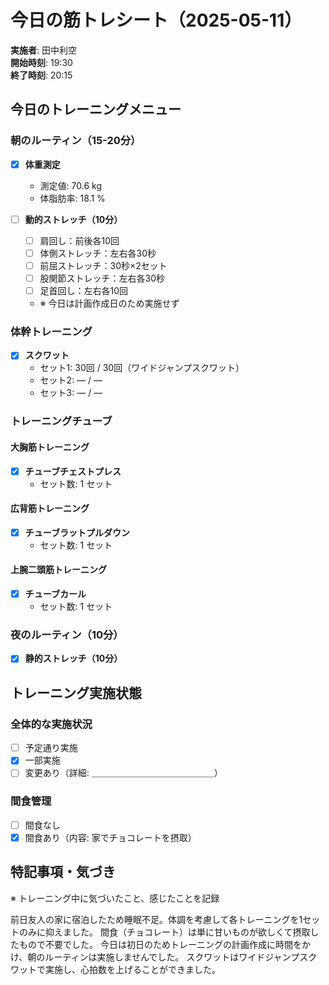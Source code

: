 # 今日の筋トレシート（2025-05-11）

**実施者**: 田中利空  
**開始時刻**: 19:30  
**終了時刻**: 20:15

## 今日のトレーニングメニュー

### 朝のルーティン（15-20分）
- [x] **体重測定**
  - 測定値: 70.6 kg
  - 体脂肪率: 18.1 %

- [ ] **動的ストレッチ（10分）**
  - [ ] 肩回し：前後各10回
  - [ ] 体側ストレッチ：左右各30秒
  - [ ] 前屈ストレッチ：30秒×2セット
  - [ ] 股関節ストレッチ：左右各30秒
  - [ ] 足首回し：左右各10回
  - ※ 今日は計画作成日のため実施せず

### 体幹トレーニング
- [x] **スクワット**
  - セット1: 30回 / 30回（ワイドジャンプスクワット）
  - セット2: ― / ―
  - セット3: ― / ―

### トレーニングチューブ

#### 大胸筋トレーニング
- [x] **チューブチェストプレス**
  - セット数: 1 セット


#### 広背筋トレーニング
- [x] **チューブラットプルダウン**
  - セット数: 1 セット


#### 上腕二頭筋トレーニング
- [x] **チューブカール**
  - セット数: 1 セット


### 夜のルーティン（10分）
- [x] **静的ストレッチ（10分）**


## トレーニング実施状態

### 全体的な実施状況
- [ ] 予定通り実施
- [x] 一部実施
- [ ] 変更あり（詳細: ＿＿＿＿＿＿＿＿＿＿＿＿＿＿）

### 間食管理
- [ ] 間食なし
- [x] 間食あり（内容: 家でチョコレートを摂取）

## 特記事項・気づき

※ トレーニング中に気づいたこと、感じたことを記録

前日友人の家に宿泊したため睡眠不足。体調を考慮して各トレーニングを1セットのみに抑えました。
間食（チョコレート）は単に甘いものが欲しくて摂取したもので不要でした。
今日は初日のためトレーニングの計画作成に時間をかけ、朝のルーティンは実施しませんでした。
スクワットはワイドジャンプスクワットで実施し、心拍数を上げることができました。 